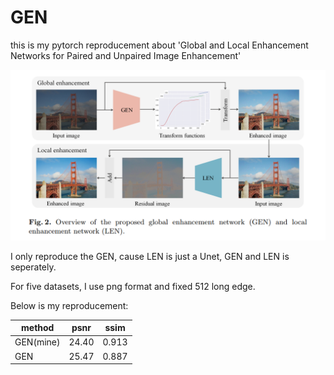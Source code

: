 # GEN
this is my pytorch  reproducement about 'Global and Local Enhancement Networks for Paired and Unpaired Image Enhancement'

![gen_arch](./GEN_ARCH.png)

I only reproduce the GEN, cause LEN is just a Unet, GEN and LEN is seperately.

For five datasets, I use png format and fixed 512 long edge.

Below is my reproducement:

| method    | psnr  | ssim  |
| --------- | ----- | ----- |
| GEN(mine) | 24.40 | 0.913 |
| GEN       | 25.47 | 0.887 |


